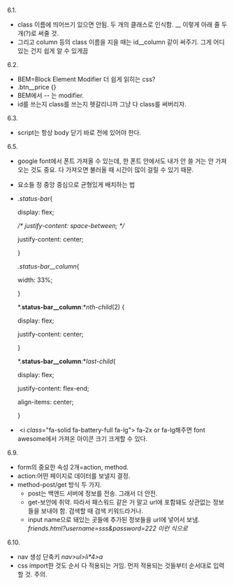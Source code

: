 6.1.

- class  이름에 띄어쓰기 있으면 안됨. 두 개의 클래스로 인식함.
  __ 이렇게 아래 줄 두 개(?)로 써줄 것.
- 그리고 column 등의 class 이름을 지을 때는 id__column 같이 써주기. 그게 어디 있는 건지 쉽게 알 수 있게끔

6.2.

- BEM=Block Element Modifier
  더 쉽게 읽히는 css?
- .btn__price {}
- BEM에서 -- 는 modifier. 
- id를 쓰는지 class를 쓰는지 헷갈리니까 그냥 다 class를 써버리자.

6.3.

- script는 항상 body 닫기 바로 전에 있어야 한다. 

6.5.

- google font에서 폰트 가져올 수 있는데, 한 폰트 안에서도 내가 안 쓸 거는 안 가져오는 것도 중요. 다 가져오면 불러올 때 시간이 많이 걸릴 수 있기 때문.

- 요소들 정 중앙 중심으로 균형있게 배치하는 법

- *.status-bar*{

    display: flex;

    */\* justify-content: space-between; \*/*

    justify-content: center;

  }

  

  *.status-bar__column*{

    width: 33%;

  }

  *.**status-bar__column**:**nth-child*(2) {

    display: flex;

    justify-content: center;

  }

  *.**status-bar__column**:**last-child*{

    display: flex;

    justify-content: flex-end;

    align-items: center;

  }

- ​      <i *class*="fa-solid fa-battery-full fa-lg"></i> 
  fa-2x  or fa-lg해주면 font awesome에서 가져온 아이콘 크기 크게할 수 있다.

6.9.

- form의 중요한 속성 2개=action, method.
- action:어떤 페이지로 데이터를 보낼지 결정. 
- method-post/get 방식 두 가지. 
  - post는 백엔드 서버에 정보를 전송. 그래서 더 안전.
  - get-보안에 취약. 따라서 패스워드 같은 거 말고 url에 포함돼도 상관없는 정보들을 보내야 함. 검색할 때 검색 키워드라거나. 
  - input name으로 돼있는 곳들에 추가된 정보들을 url에 넣어서 보냄. *friends.html?username=sss&password=222 이런 식으로*

6.10.

- nav 생성 단축키 *nav>ul>li\*4>a*
- css import한 것도 순서 다 적용되는 거임. 먼저 적용되는 것들부터 순서대로 입력할 것. 주의. 